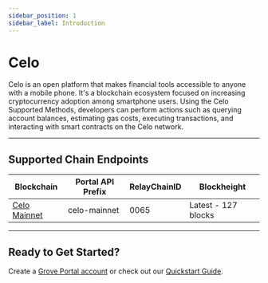 ```yaml
---
sidebar_position: 1
sidebar_label: Introduction
---
```


# Celo

Celo is an open platform that makes financial tools accessible to anyone with a mobile phone. It's a blockchain ecosystem focused on increasing cryptocurrency adoption among smartphone users. Using the Celo Supported Methods, developers can perform actions such as querying account balances, estimating gas costs, executing transactions, and interacting with smart contracts on the Celo network.

---

## Supported Chain Endpoints

| Blockchain                               | Portal API Prefix | RelayChainID | Blockheight         |
| ---------------------------------------- | ----------------- | ------------ | ------------------- |
| [Celo Mainnet](./endpoints/celo-mainnet) | celo-mainnet      | 0065         | Latest - 127 blocks |

---

## Ready to Get Started?

Create a [Grove Portal account](https://portal.grove.city) or check out our [Quickstart Guide](/guides/getting-started/quickstart).
